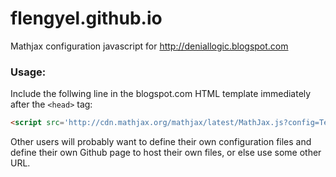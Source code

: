 flengyel.github.io
==================

Mathjax configuration javascript for http://deniallogic.blogspot.com

### Usage:
Include the follwing line in the blogspot.com HTML template immediately after the `<head>` tag:
```html
<script src='http://cdn.mathjax.org/mathjax/latest/MathJax.js?config=TeX-AMS-MML_HTMLorMML,http://flengyel.github.io/mathjaxconfig.js,http://sonoisa.github.io/xyjax_ext/xypic.js' type='text/javascript'/>
```
Other users will probably want to define their own configuration files and define their own Github page to host their own files, or else use some other URL. 
